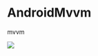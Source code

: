 # AndroidMvvm
mvvm


[![](https://jitpack.io/v/eson-yunfei/AndroidMvvm.svg)](https://jitpack.io/#eson-yunfei/AndroidMvvm)
